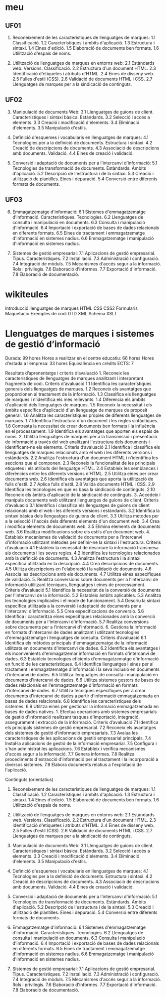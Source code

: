 # meu

## UF01

1. Reconeixement de les característiques de llenguatges de marques:
1.1 Classificació.
1.2 Característiques i àmbits d'aplicació.
1.3 Estructura i sintaxi.
1.4 Eines d'edició.
1.5 Elaboració de documents ben formats.
1.6 Utilització d'espais de noms.

2. Utilització de llenguatges de marques en entorns web:
2.1 Estàndards web. Versions. Classificació.
2.2 Estructura d'un document HTML.
2.3 Identificació d'etiquetes i atributs d'HTML.
2.4 Eines de disseny web.
2.5 Fulles d'estil (CSS).
2.6 Validació de documents HTML i CSS.
2.7 Llenguatges de marques per a la sindicació de continguts.

## UF02

3. Manipulació de documents Web:
3.1 Llenguatges de guions de client. Característiques i sintaxi bàsica. Estàndards.
3.2 Selecció i accés a elements.
3.3 Creació i modificació d'elements.
3.4 Eliminació d'elements.
3.5 Manipulació d'estils.

4. Definició d'esquemes i vocabularis en llenguatges de marques:
4.1 Tecnologies per a la definició de documents. Estructura i sintaxi.
4.2 Creació de descripcions de documents.
4.3 Associació de descripcions amb documents. Validació.
4.4 Eines de creació i validació.

5. Conversió i adaptació de documents per a l'intercanvi d'informació:
5.1 Tecnologies de transformació de documents. Estàndards. Àmbits d'aplicació.
5.2 Descripció de l'estructura i de la sintaxi.
5.3 Creació i utilització de plantilles. Eines i depuració.
5.4 Conversió entre diferents formats de documents.

## UF03

6. Emmagatzematge d'informació:
6.1 Sistemes d'emmagatzematge d'informació. Característiques. Tecnologies.
6.2 Llenguatges de consulta i manipulació en documents.
6.3 Consulta i manipulació d'informació.
6.4 Importació i exportació de bases de dades relacionals en diferents formats.
6.5 Eines de tractament i emmagatzematge d'informació en sistemes nadius.
6.6 Emmagatzematge i manipulació d'informació en sistemes nadius.

7. Sistemes de gestió empresarial:
7.1 Aplicacions de gestió empresarial. Tipus. Característiques.
7.2 Instal·lació.
7.3 Administració i configuració.
7.4 Integració de mòduls.
7.5 Mecanismes d'accés segur a la informació. Rols i privilegis.
7.6 Elaboració d'informes.
7.7 Exportació d'informació.
7.8 Elaboració de documentació.

# wikiteules

Introducció llenguatges de marques
HTML
CSS
CSS2
Formularis
Maquetacio
Exemples de codi
DTD
XML Schema
XSLT

# Llenguatges de marques i sistemes de gestió d’informació

Durada: 99 hores
Hores a realitzar en el centre educatiu: 66 hores
Hores d’estada a l’empresa: 33 hores
Equivalència en crèdits ECTS: 7

Resultats d’aprenentatge i criteris d’avaluació
    1. Reconeix les característiques de llenguatges de marques analitzant i interpretant fragments de codi.
Criteris d'avaluació
        1.1 Identifica les característiques generals dels llenguatges de marques.
        1.2 Reconeix els avantatges que proporcionen al tractament de la informació.
        1.3 Classifica els llenguatges de marques i n’identifica els més rellevants.
        1.4 Diferencia els àmbits d'aplicació dels llenguatges de marques.
        1.5 Reconeix la necessitat i els àmbits específics d'aplicació d'un llenguatge de marques de propòsit general.
        1.6 Analitza les característiques pròpies de diferents llenguatges de marques.
        1.7 Identifica l'estructura d'un document i les regles sintàctiques.
        1.8 Contrasta la necessitat de crear documents ben formats i la influència en el processament.
        1.9 Identifica els avantatges que aporten els espais de noms.
    2. Utilitza llenguatges de marques per a la transmissió i presentació de informació a través del web analitzant l'estructura dels documents i identificant-ne els elements.
Criteris d’avaluació
        2.1 Identifica i classifica els llenguatges de marques relacionats amb el web i les diferents versions i estàndards.
        2.2 Analitza l'estructura d'un document HTML i n’identifica les seccions que el componen.
        2.3 Reconeix la funcionalitat de les principals etiquetes i els atributs del llenguatge HTML.
        2.4 Estableix les semblances i diferències entre les diferents versions d’HTML.
        2.5 Utilitza eines per crear documents web.
        2.6 Identifica els avantatges que aporta la utilització de fulls d'estil.
        2.7 Aplica fulls d'estil.
        2.8 Valida documents HTML i CSS.
        2.9 Identifica les tecnologies en què es basa la sindicació de continguts.
        2.10 Reconeix els àmbits d'aplicació de la sindicació de continguts.
    3. Accedeix i manipula documents web utilitzant llenguatges de guions de client.
Criteris d’avaluació
        3.1 Identifica i classifica els llenguatges de guions de client relacionats amb el web i les diferents versions i estàndards.
        3.2 Identifica la sintaxi bàsica dels llenguatges de guions de client.
        3.3 Utilitza mètodes per a la selecció i l'accés dels diferents elements d'un document web.
        3.4 Crea i modifica elements de documents web.
        3.5 Elimina elements de documents web.
        3.6 Realitza modificacions sobre els estils d'un document web.
    4. Estableix mecanismes de validació de documents per a l'intercanvi d'informació utilitzant mètodes per definir-ne la sintaxi i l'estructura.
Criteris d’avaluació
        4.1 Estableix la necessitat de descriure la informació transmesa als documents i les seves regles.
        4.2 Identifica les tecnologies relacionades amb la definició de documents.
        4.3 Analitza l'estructura i la sintaxi específica utilitzada en la descripció.
        4.4 Crea descripcions de documents.
        4.5 Utilitza descripcions en l'elaboració i la validació de documents.
        4.6 Associa les descripcions amb els documents.
        4.7 Utilitza eines específiques de validació.
    5. Realitza conversions sobre documents per a l'intercanvi de informació utilitzant tècniques, llenguatges i eines de processament.
Criteris d’avaluació
        5.1 Identifica la necessitat de la conversió de documents per l'intercanvi de la informació.
        5.2 Estableix àmbits aplicables.
        5.3 Analitza les tecnologies implicades i el mode de funcionament.
        5.4 Descriu la sintaxi específica utilitzada a la conversió i adaptació de documents per a l'intercanvi d'informació.
        5.5 Crea especificacions de conversió.
        5.6 Identifica i caracteritza eines específiques relacionades amb la conversió de documents per a l'intercanvi d'informació.
        5.7 Realitza conversions sobre documents per a l'intercanvi d'informació.
    6. Gestiona la informació en formats d'intercanvi de dades analitzant i utilitzant tecnologies d'emmagatzematge i llenguatges de consulta.
Criteris d’avaluació
        6.1 Identifica els mètodes principals d'emmagatzematge de la informació utilitzats en documents d'intercanvi de dades.
        6.2 Identifica els avantatges i els inconvenients d'emmagatzemar informació en formats d'intercanvi de dades.
        6.3 Estableix tecnologies eficients d'emmagatzematge d'informació en funció de les característiques.
        6.4 Identifica llenguatges i eines per al tractament i emmagatzematge d'informació i la seva inclusió en documents d'intercanvi de dades.
        6.5 Utilitza llenguatges de consulta i manipulació en documents d'intercanvi de dades.
        6.6 Utilitza sistemes gestors de bases de dades relacionals en l'emmagatzematge d'informació en formats d'intercanvi de dades.
        6.7 Utilitza tècniques específiques per a crear documents d'intercanvi de dades a partir d'informació emmagatzemada en bases de dades relacionals.
        6.8 Identifica les característiques dels sistemes.
        6.9 Utilitza eines per gestionar la informació emmagatzemada en bases de dades natives.
    1. Efectua operacions amb sistemes empresarials de gestió d'informació realitzant tasques d'importació, integració, assegurament i extracció de la informació.
Criteris d’avaluació
        7.1 Identifica els principals sistemes de gestió empresarial.
        7.2 Reconeix els avantatges dels sistemes de gestió d'informació empresarials.
        7.3 Avalua les característiques de les aplicacions de gestió empresarial principals.
        7.4 Instal·la aplicacions de gestió de la informació empresarial.
        7.5 Configura i s'han administrat les aplicacions.
        7.6 Estableix i verifica mecanismes d'accés segur a la informació.
        7.7 Genera informes.
        7.8 Realitza procediments d'extracció d'informació per al tractament i la incorporació a diversos sistemes.
        7.9 Elabora documents relatius a l'explotació de l'aplicació.

Continguts (orientatius)

1. Reconeixement de les característiques de llenguatges de marques:
1.1 Classificació.
1.2 Característiques i àmbits d'aplicació.
1.3 Estructura i sintaxi.
1.4 Eines d'edició.
1.5 Elaboració de documents ben formats.
1.6 Utilització d'espais de noms.

2. Utilització de llenguatges de marques en entorns web:
2.1 Estàndards web. Versions. Classificació.
2.2 Estructura d'un document HTML.
2.3 Identificació d'etiquetes i atributs d'HTML.
2.4 Eines de disseny web.
2.5 Fulles d'estil (CSS).
2.6 Validació de documents HTML i CSS.
2.7 Llenguatges de marques per a la sindicació de continguts.

3. Manipulació de documents Web:
3.1 Llenguatges de guions de client. Característiques i sintaxi bàsica. Estàndards.
3.2 Selecció i accés a elements.
3.3 Creació i modificació d'elements.
3.4 Eliminació d'elements.
3.5 Manipulació d'estils.

4. Definició d'esquemes i vocabularis en llenguatges de marques:
4.1 Tecnologies per a la definició de documents. Estructura i sintaxi.
4.2 Creació de descripcions de documents.
4.3 Associació de descripcions amb documents. Validació.
4.4 Eines de creació i validació.

5. Conversió i adaptació de documents per a l'intercanvi d'informació:
5.1 Tecnologies de transformació de documents. Estàndards. Àmbits d'aplicació.
5.2 Descripció de l'estructura i de la sintaxi.
5.3 Creació i utilització de plantilles. Eines i depuració.
5.4 Conversió entre diferents formats de documents.

6. Emmagatzematge d'informació:
6.1 Sistemes d'emmagatzematge d'informació. Característiques. Tecnologies.
6.2 Llenguatges de consulta i manipulació en documents.
6.3 Consulta i manipulació d'informació.
6.4 Importació i exportació de bases de dades relacionals en diferents formats.
6.5 Eines de tractament i emmagatzematge d'informació en sistemes nadius.
6.6 Emmagatzematge i manipulació d'informació en sistemes nadius.

7. Sistemes de gestió empresarial:
7.1 Aplicacions de gestió empresarial. Tipus. Característiques.
7.2 Instal·lació.
7.3 Administració i configuració.
7.4 Integració de mòduls.
7.5 Mecanismes d'accés segur a la informació. Rols i privilegis.
7.6 Elaboració d'informes.
7.7 Exportació d'informació.
7.8 Elaboració de documentació.
